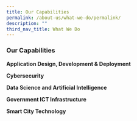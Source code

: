 ```yaml
---
title: Our Capabilities
permalink: /about-us/what-we-do/permalink/
description: ""
third_nav_title: What We Do
---
```

### **Our Capabilities**

**Application Design, Development & Deployment**

**Cybersecurity**

**Data Science and Artificial Intelligence**

**Government ICT Infrastructure**

**Smart City Technology**
